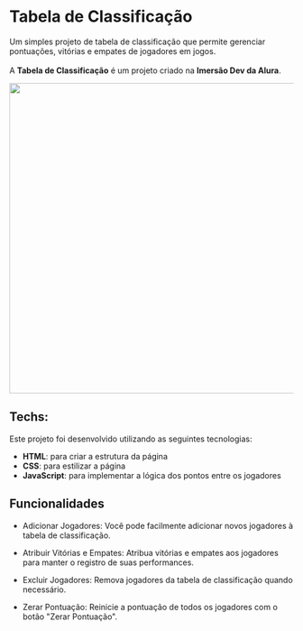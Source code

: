 # **Tabela de Classificação**
Um simples projeto de tabela de classificação que permite gerenciar pontuações, vitórias e empates de jogadores em jogos. <br> <br>
A **Tabela de Classificação** é um projeto criado na **Imersão Dev da Alura**. 

<p align="center">
  <a href="https://codepen.io/LGomess/full/oNMmOeG">
    <img src="https://cdn.discordapp.com/attachments/990296596849782804/1162146620012515390/IMG-Tabela-Classificacao.png?ex=653ae061&is=65286b61&hm=80931c5efe592e126c55947705ce7b0ac03b8cec21fcc96b4b83ecd2341ae2ca&" width="550">
  </a>
</p>

## Techs:
Este projeto foi desenvolvido utilizando as seguintes tecnologias:

* **HTML**: para criar a estrutura da página
* **CSS**: para estilizar a página
* **JavaScript**: para implementar a lógica dos pontos entre os jogadores

## Funcionalidades
* Adicionar Jogadores: Você pode facilmente adicionar novos jogadores à tabela de classificação.

* Atribuir Vitórias e Empates: Atribua vitórias e empates aos jogadores para manter o registro de suas performances.

* Excluir Jogadores: Remova jogadores da tabela de classificação quando necessário.

* Zerar Pontuação: Reinicie a pontuação de todos os jogadores com o botão "Zerar Pontuação".
  

